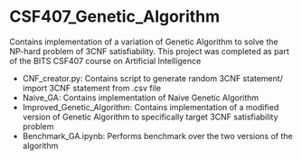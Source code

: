 # CSF407_Genetic_Algorithm
Contains implementation of a variation of Genetic Algorithm to solve the NP-hard problem of 3CNF satisfiability. This project was completed as part of the BITS CSF407 course on Artificial Intelligence

* CNF_creator.py: Contains script to generate random 3CNF statement/ import 3CNF statement from .csv file
* Naive_GA: Contains implementation of Naive Genetic Algorithm
* Improved_Genetic_Algorithm: Contains implementation of a modified version of Genetic Algorithm to specifically target 3CNF satisfiability problem
* Benchmark_GA.ipynb: Performs benchmark over the two versions of the algorithm
